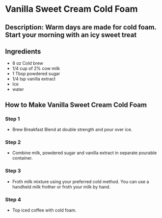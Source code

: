 # Vanilla Sweet Cream Cold Foam

## Description: Warm days are made for cold foam. Start your morning with an icy sweet treat

## Ingredients

- 8 oz Cold brew
- 1/4 cup of 2% cow milk
- 1 Tbsp powdered sugar
- 1/4 tsp vanilla extract
- Ice
- water 

## How to Make Vanilla Sweet Cream Cold Foam

### Step 1

- Brew Breakfast Blend at double strength and pour over ice.

### Step 2

- Combine milk, powdered sugar and vanilla extract​ in separate pourable container.

### Step 3

- Froth milk mixture using your preferred cold method. You can use a handheld milk frother or froth your milk by hand.

### Step 4

- Top iced coffee with cold foam.
